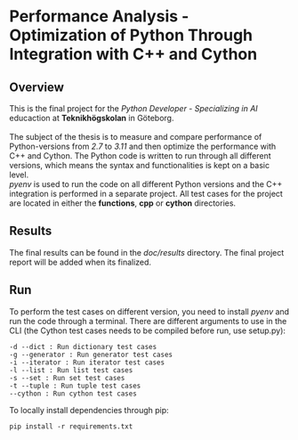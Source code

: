 # Performance Analysis - Optimization of Python Through Integration with C++ and Cython
## Overview
This is the final project for the _Python Developer - Specializing in AI_ educaction at __Teknikhögskolan__ in Göteborg.<br><br>
The subject of the thesis is to measure and compare performance of Python-versions from _2.7_ to _3.11_ and then optimize the performance with C++ and Cython. The Python code is written to run through all different versions, which means the syntax and functionalities is kept on a basic level.<br>
_pyenv_ is used to run the code on all different Python versions and the C++ integration is performed in a separate project. All test cases for the project are located in either the __functions__, __cpp__ or __cython__ directories.

## Results
The final results can be found in the _doc/results_ directory. The final project report will be added when its finalized.

## Run
To perform the test cases on different version, you need to install _pyenv_ and run the code through a terminal. There are different arguments to use in the CLI (the Cython test cases needs to be compiled before run, use setup.py):
```
-d --dict : Run dictionary test cases
-g --generator : Run generator test cases
-i --iterator : Run iterator test cases
-l --list : Run list test cases
-s --set : Run set test cases
-t --tuple : Run tuple test cases
--cython : Run cython test cases
```
To locally install dependencies through pip:
```
pip install -r requirements.txt
```
